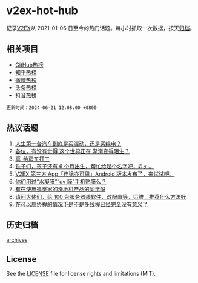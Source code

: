 # v2ex-hot-hub

 记录[V2EX](https://www.v2ex.com/)从 2021-01-06 日至今的热门话题。每小时抓取一次数据，按天[归档](archives)。
 
 ## 相关项目

- [GitHub热榜](https://github.com/it985/github-hot-hub)
- [知乎热榜](https://github.com/it985/zhihu-hot-hub)
- [微博热榜](https://github.com/it985/weibo-hot-hub)
- [头条热榜](https://github.com/it985/toutiao-hot-hub)
- [抖音热榜](https://github.com/it985/douyin-hot-hub)


 `更新时间：2024-06-21 12:08:00 +0800`

## 热议话题

1. [人生第一台汽车到底是买混动，还是买纯电？](https://www.v2ex.com/t/1051212)
1. [各位，有没有觉得 这个世界正在 渐渐变得陌生？](https://www.v2ex.com/t/1051382)
1. [真-给房东打工](https://www.v2ex.com/t/1051359)
1. [铁子们，孩子还有 6 个月出生，帮忙给起个名字吧，姓刘。](https://www.v2ex.com/t/1051400)
1. [V2EX 第三方 App「伟途亦可思」Android 版本发布了，来试试吧。](https://www.v2ex.com/t/1051194)
1. [你们用过“水凝膜”“uv 膜”手机贴膜么？](https://www.v2ex.com/t/1051299)
1. [有在使用追觅家的洗地机产品的同学吗](https://www.v2ex.com/t/1051351)
1. [请问大佬们，给 100 台服务器装软件、改配置等，运维，推荐什么方法好](https://www.v2ex.com/t/1051163)
1. [在可以用协程的情况下是不是多线程已经完全没有意义了](https://www.v2ex.com/t/1051295)

## 历史归档

[archives](archives)

## License

See the [LICENSE](LICENSE) file for license rights and limitations (MIT).
